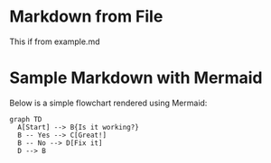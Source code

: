 # Markdown from File

This if from example.md

# Sample Markdown with Mermaid

Below is a simple flowchart rendered using Mermaid:

```mermaid
graph TD
  A[Start] --> B{Is it working?}
  B -- Yes --> C[Great!]
  B -- No --> D[Fix it]
  D --> B
